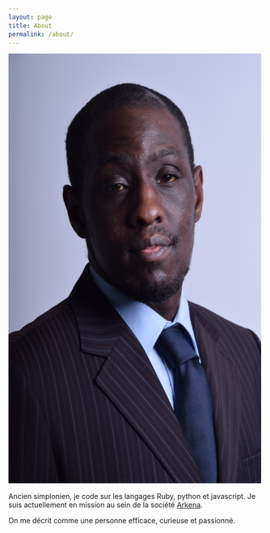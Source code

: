 ```yaml
---
layout: page
title: About
permalink: /about/
---
```

<img src="/img/mori.jpg" height="850px" width="500px" />

Ancien simplonien, je code sur les langages Ruby, python et javascript.
Je suis actuellement en mission au sein de la société [Arkena](http://www.arkena.com).

On me décrit comme une personne efficace, curieuse et passionné.
